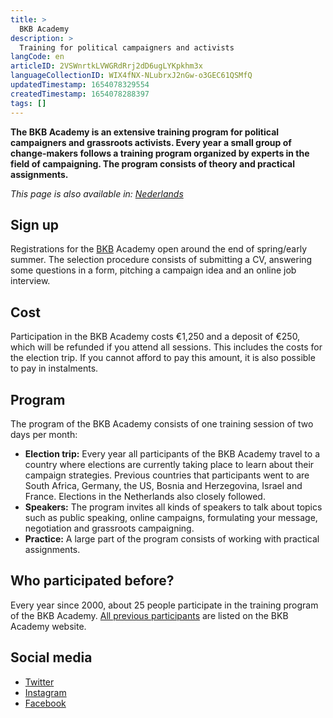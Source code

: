 ```yaml
---
title: >
  BKB Academy
description: >
  Training for political campaigners and activists
langCode: en
articleID: 2VSWnrtkLVWGRdRrj2dD6ugLYKpkhm3x
languageCollectionID: WIX4fNX-NLubrxJ2nGw-o3GEC61QSMfQ
updatedTimestamp: 1654078329554
createdTimestamp: 1654078288397
tags: []
---
```


**The BKB Academy is an extensive training program for political campaigners and grassroots activists. Every year a small group of change-makers follows a training program organized by experts in the field of campaigning. The program consists of theory and practical assignments.**

_This page is also available in:_ [_Nederlands_](/nl/trainings/bkb-academie)

## **Sign up**

Registrations for the [BKB](https://bkbacademie.nl/aanmelden) Academy open around the end of spring/early summer. The selection procedure consists of submitting a CV, answering some questions in a form, pitching a campaign idea and an online job interview.

## **Cost**

Participation in the BKB Academy costs €1,250 and a deposit of €250, which will be refunded if you attend all sessions. This includes the costs for the election trip. If you cannot afford to pay this amount, it is also possible to pay in instalments.

## **Program**

The program of the BKB Academy consists of one training session of two days per month:

-   **Election trip:** Every year all participants of the BKB Academy travel to a country where elections are currently taking place to learn about their campaign strategies. Previous countries that participants went to are South Africa, Germany, the US, Bosnia and Herzegovina, Israel and France. Elections in the Netherlands also closely followed.
-   **Speakers:** The program invites all kinds of speakers to talk about topics such as public speaking, online campaigns, formulating your message, negotiation and grassroots campaigning.
-   **Practice:** A large part of the program consists of working with practical assignments.

## **Who participated before?**

Every year since 2000, about 25 people participate in the training program of the BKB Academy. [All previous participants](https://bkbacademie.nl/tagged/alumni) are listed on the BKB Academy website.

## **Social media**

-   [Twitter](https://twitter.com/bkbacademie)
-   [Instagram](https://www.instagram.com/bkb_academie/)
-   [Facebook](https://www.facebook.com/bkbacademie/)